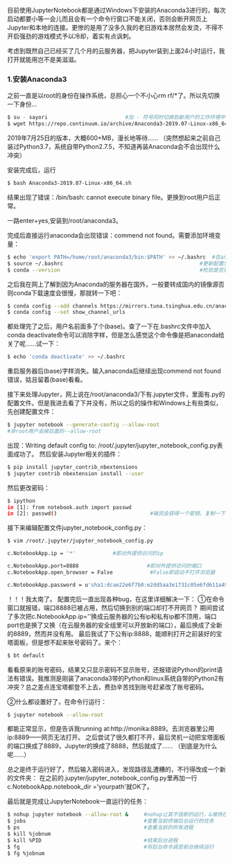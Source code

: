 ﻿目前使用JupyterNotebook都是通过Windows下安装的Anaconda3进行的，每次启动都要小等一会儿而且会有一个命令行窗口不能关闭，否则会断开网页上Jupyter和本地的连接。更惨的是用了没多久我的老旧游戏本居然会发烫，不得不开启强劲的游戏模式予以冷却，着实有点讽刺。

考虑到既然自己已经买了几个月的云服务器，把Jupyter装到上面24小时运行，我打开就能用岂不是美滋滋。

### 1.安装Anaconda3
之前一直是以root的身份在操作系统，总担心一个不小心rm rf/*了。所以先切换一下身份...
```Bash
$ su - sayori                         #加 - 符号同时切换到新用户的工作环境中
$ wget https://repo.continuum.io/archive/Anaconda3-2019.07-Linux-x86_64.sh
```
2019年7月25日的版本，大概600+MB，漫长地等待……
（突然想起来之前自己装过Python3.7，系统自带Python2.7.5，不知道再装Anaconda会不会出现什么冲突）

安装完成后，运行
```Bash
$ bash Anaconda3-2019.07-Linux-x86_64.sh
```
结果出现了错误：/bin/bash: cannot execute binary file。更换到root用户后正常。

一路enter+yes,安装到/root/anaconda3。

完成后直接运行anaconda会出现错误：commend not found。需要添加环境变量：
```Bash
$ echo 'export PATH=/home/root/anaconda3/bin:$PATH' >> ~/.bashrc  #在anaconda的bin目录加入PATH
$ source ~/.bashrc                                    		  #更新配置文件
$ conda --version                                     		  #检验是否安装成功
```

之后我在网上了解到因为Anaconda的服务器在国外，一般要转成国内的镜像源否则conda下载速度会很慢，那就转一下吧：
```Bash
$ conda config --add channels https://mirrors.tuna.tsinghua.edu.cn/anaconda/pkgs/free/
$ conda config --set show_channel_urls
```
都处理完了之后，用户名前面多了个(base)。查了一下在.bashrc文件中加入conda deactivate命令可以消除字样，但是怎么感觉这个命令像是把anaconda给关了呢……试一下：
```Bash
$ echo 'conda deactivate' >> ~/.bashrc
```
重启服务器后(base)字样消失。输入anaconda后继续出现commend not found错误，姑且留着(base)看看。

接下来处理Jupyter，网上说在/root/anaconda3/下有.jupyter文件，里面有.py的配置文件。但是我进去看了下并没有，所以之后的操作和Windows上有些类似，先创建配置文件：
```Bash
$ jupyter notebook --generate-config --allow-root
#非root用户去掉后面的--allow-root
```
出现：Writing default config to: /root/.jupyter/jupyter_notebook_config.py表面成功了。
然后安装Jupyter相关的插件：
```Bash
$ pip install jupyter_contrib_nbextensions
$ jupyter contrib nbextension install --user
```
然后更改密码：
```Bash
$ ipython
in [1]: from notebook.auth import passwd
in [2]: passwd()                              #输完会获得一个密钥，复制一下保存
```
接下来编辑配置文件jupyter_notebook_config.py：
```Bash
$ vim /root/.jupyter/jupyter_notebook_config.py

c.NotebookApp.ip = '*'            #即对外提供访问的ip

c.NotebookApp.port=8888                      #即对外提供访问的端口
c.NotebookApp.open_browser = False            #False即启动不打开浏览器

c.NotebookApp.password = u'sha1:dcae22e6f7b0:e2dd5aa3e1731c05e6fd611a49d616dfcd215bf8'  #密钥
```
！！！我太南了。
配置完后一直出现各种bug，在这里详细解决一下：
①在命令窗口就报错，端口8888已被占用，然后切换到别的端口却打不开网页？
期间尝试了多次把c.NotebookApp.ip=''换成云服务器的公有ip和私有ip都不顶用，端口port也是换了又换（在云服务器的安全组里可以开放新的端口），最后换成了全新的8889，然而并没有用。
最后我试了下公有ip:8888，能顺利打开之前装好的宝塔面板，但是想不起来账号密码了。来个：
```Bash
$ bt default
```
看看原来的账号密码，结果又只显示密码不显示账号，还报错说Python的print语法有错误。我推测是刚装了anaconda3带的Python和linux系统自带的Python2有冲突？总之差点连宝塔都登不上去，费劲辛苦找到账号赶紧改了账号密码。

②什么都设置好了，在命令行运行：
```Bash
$ jupyter notebook --allow-root
```
都能正常显示，但是告诉我running at:http://monika:8889。去浏览器里公用ip:8889——网页无法打开。
之后尝试了很久都打不开，最后灵机一动把宝塔面板的端口换成了8889，Jupyter的换成了8888，然后就成了……
（到底是为什么呢……）

总之是终于运行好了，然后输入密码进入，发现路径乱遭糟的，不行得改成一个新的文件夹：
在之前的.jupyter/jupyter_notebook_config.py里再加一行c.NotebookApp.notebook_dir ='yourpath'就OK了。

最后就是完成让JupyterNotebook一直运行的任务：
```Bash
$ nohup jupyter notebook --allow-root &     #nohup让其不挂断的运行，&维持在后台
$ jobs                                      #查看当前终端后台运行的任务
$ ps                                        #查看当前的所有进程
$ kill %jobnum
$ kill %PID                                 #结束后台进程
$ fg                                        #将后台命令调至前台继续运行
$ fg %jobnum
```